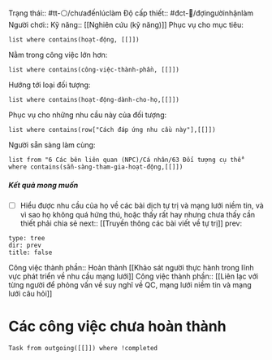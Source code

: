 Trạng thái:: #tt-⚪/chưađếnlúclàm
Độ cấp thiết:: #đct-🍃/đợingườinhậnlàm 
Người chơi::
Kỹ năng:: [[Nghiên cứu (kỹ năng)]]
Phục vụ cho mục tiêu:
```dataview
list where contains(hoạt-động, [[]])
```
Nằm trong công việc lớn hơn:
```dataview
list where contains(công-việc-thành-phần, [[]])
```
Hướng tới loại đối tượng:
```dataview
list where contains(hoạt-động-dành-cho-họ,[[]])
```
Phục vụ cho những nhu cầu này của đối tượng:
```dataview
list where contains(row["Cách đáp ứng nhu cầu này"],[[]])
```
Người sẵn sàng làm cùng:
```dataview
list from "6 Các bên liên quan (NPC)/Cá nhân/63 Đối tượng cụ thể" where contains(sẵn-sàng-tham-gia-hoạt-động,[[]])
```

##### Kết quả mong muốn
- [ ] Hiểu được nhu cầu của họ về các bài dịch tự trị và mạng lưới niềm tin, và vì sao họ không quá hứng thú, hoặc thấy rất hay nhưng chưa thấy cần thiết phải chia sẻ
next:: [[Truyền thông các bài viết về tự trị]]
prev:
```breadcrumbs
type: tree
dir: prev
title: false
```


Công việc thành phần:: Hoàn thành [[Khảo sát người thực hành trong lĩnh vực phát triển về nhu cầu mạng lưới]]
Công việc thành phần:: [[Liên lạc với từng người để phỏng vấn về suy nghĩ về QC, mạng lưới niềm tin và mạng lưới câu hỏi]]

# Các công việc chưa hoàn thành
```dataview
Task from outgoing([[]]) where !completed
```

